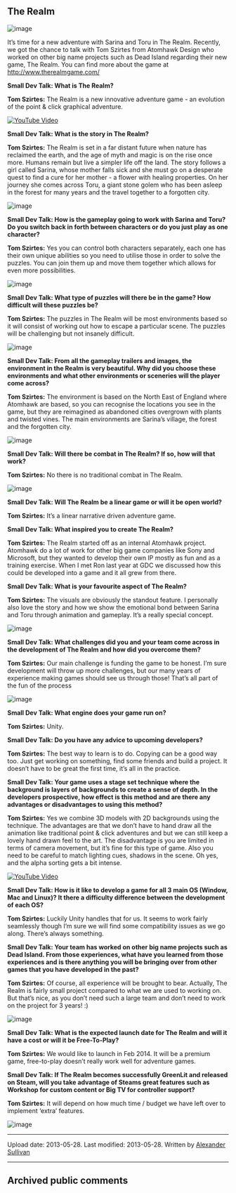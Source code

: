 ## The Realm

![image](src\articleArchive\authorAlexanderSullivan\2013-05-28_TheRealm\image1.jpg)

It’s time for a new adventure with Sarina and Toru in The Realm. Recently, we got the chance to talk with Tom Szirtes from Atomhawk Design who worked on other big name projects such as Dead Island regarding their new game, The Realm. You can find more about the game at <http://www.therealmgame.com/>

**Small Dev Talk: What is The Realm?**

**Tom Szirtes:** The Realm is a new innovative adventure game - an evolution of the point & click graphical adventure.

[![YouTube Video](https://img.youtube.com/vi/0B5cOA2Avbk/0.jpg)](https://www.youtube.com/watch?v=0B5cOA2Avbk)

**Small Dev Talk: What is the story in The Realm?**

**Tom Szirtes:** The Realm is set in a far distant future when nature has reclaimed the earth, and the age of myth and magic is on the rise once more. Humans remain but live a simpler life off the land. The story follows a girl called Sarina, whose mother falls sick and she must go on a desperate quest to find a cure for her mother - a flower with healing properties. On her journey she comes across Toru, a giant stone golem who has been asleep in the forest for many years and the travel together to a forgotten city.

![image](src\articleArchive\authorAlexanderSullivan\2013-05-28_TheRealm\image2.jpg)

**Small Dev Talk: How is the gameplay going to work with Sarina and Toru? Do you switch back in forth between characters or do you just play as one character?**

**Tom Szirtes:** Yes you can control both characters separately, each one has their own unique abilities so you need to utilise those in order to solve the puzzles. You can join them up and move them together which allows for even more possibilities.

![image](src\articleArchive\authorAlexanderSullivan\2013-05-28_TheRealm\image3.jpg)

**Small Dev Talk: What type of puzzles will there be in the game? How difficult will these puzzles be?**

**Tom Szirtes:** The puzzles in The Realm will be most environments based so it will consist of working out how to escape a particular scene. The puzzles will be challenging but not insanely difficult.

![image](src\articleArchive\authorAlexanderSullivan\2013-05-28_TheRealm\image4.jpg)

**Small Dev Talk: From all the gameplay trailers and images, the environment in the Realm is very beautiful. Why did you choose these environments and what other environments or sceneries will the player come across?**

**Tom Szirtes:** The environment is based on the North East of England where Atomhawk are based, so you can recognise the locations you see in the game, but they are reimagined as abandoned cities overgrown with plants and twisted vines. The main environments are Sarina’s village, the forest and the forgotten city.

![image](src\articleArchive\authorAlexanderSullivan\2013-05-28_TheRealm\image5.jpg)

**Small Dev Talk: Will there be combat in The Realm? If so, how will that work?**

**Tom Szirtes:** No there is no traditional combat in The Realm.

![image](src\articleArchive\authorAlexanderSullivan\2013-05-28_TheRealm\image6.jpg)

**Small Dev Talk: Will The Realm be a linear game or will it be open world?**

**Tom Szirtes:** It’s a linear narrative driven adventure game.

**Small Dev Talk: What inspired you to create The Realm?**

**Tom Szirtes:** The Realm started off as an internal Atomhawk project. Atomhawk do a lot of work for other big game companies like Sony and Microsoft, but they wanted to develop their own IP mostly as fun and as a training exercise. When I met Ron last year at GDC we discussed how this could be developed into a game and it all grew from there.

**Small Dev Talk: What is your favourite aspect of The Realm?**

**Tom Szirtes:** The visuals are obviously the standout feature. I personally also love the story and how we show the emotional bond between Sarina and Toru through animation and gameplay. It’s a really special concept.

![image](src\articleArchive\authorAlexanderSullivan\2013-05-28_TheRealm\image7.jpg)

**Small Dev Talk: What challenges did you and your team come across in the development of The Realm and how did you overcome them?**

**Tom Szirtes:** Our main challenge is funding the game to be honest. I’m sure development will throw up more challenges, but our many years of experience making games should see us through those! That’s all part of the fun of the process

![image](src\articleArchive\authorAlexanderSullivan\2013-05-28_TheRealm\image8.jpg)

**Small Dev Talk: What engine does your game run on?**

**Tom Szirtes:** Unity.

**Small Dev Talk: Do you have any advice to upcoming developers?**

**Tom Szirtes:** The best way to learn is to do. Copying can be a good way too. Just get working on something, find some friends and build a project. It doesn’t have to be great the first time, it’s all in the practice.

**Small Dev Talk: Your game uses a stage set technique where the background is layers of backgrounds to create a sense of depth. In the developers prospective, how effect is this method and are there any advantages or disadvantages to using this method?**

**Tom Szirtes:** Yes we combine 3D models with 2D backgrounds using the technique. The advantages are that we don’t have to hand draw all the animation like traditional point & click adventures and but we can still keep a lovely hand drawn feel to the art. The disadvantage is you are limited in terms of camera movement, but it’s fine for this type of game. Also you need to be careful to match lighting cues, shadows in the scene. Oh yes, and the alpha sorting gets a bit intense.

[![YouTube Video](https://img.youtube.com/vi/Bq0QLDTrR-w/0.jpg)](https://www.youtube.com/watch?v=Bq0QLDTrR-w)

**Small Dev Talk: How is it like to develop a game for all 3 main OS (Window, Mac and Linux)? It there a difficulty difference between the development of each OS?**

**Tom Szirtes:** Luckily Unity handles that for us. It seems to work fairly seamlessly though I’m sure we will find some compatibility issues as we go along. There’s always something.

**Small Dev Talk: Your team has worked on other big name projects such as Dead Island. From those experiences, what have you learned from those experiences and is there anything you will be bringing over from other games that you have developed in the past?**

**Tom Szirtes:** Of course, all experience will be brought to bear. Actually, The Realm is fairly small project compared to what we are used to working on. But that’s nice, as you don’t need such a large team and don’t need to work on the project for 3 years! :)

![image](src\articleArchive\authorAlexanderSullivan\2013-05-28_TheRealm\image9.jpg)

**Small Dev Talk: What is the expected launch date for The Realm and will it have a cost or will it be Free-To-Play?**

**Tom Szirtes:** We would like to launch in Feb 2014. It will be a premium game, free-to-play doesn’t really work well for adventure games.

**Small Dev Talk: If The Realm becomes successfully GreenLit and released on Steam, will you take advantage of Steams great features such as Workshop for custom content or Big TV for controller support?**

**Tom Szirtes:** It will depend on how much time / budget we have left over to implement ‘extra’ features.

![image](src\articleArchive\authorAlexanderSullivan\2013-05-28_TheRealm\image10.jpg)

---

Upload date: 2013-05-28. Last modified: 2013-05-28. Written by [Alexander Sullivan](https://twitter.com/AlexJSully)

---

## Archived public comments

